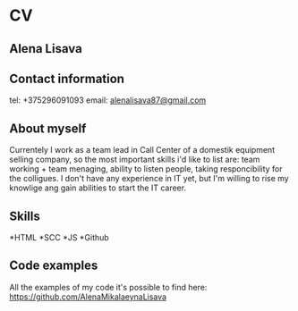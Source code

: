 # CV

## Alena Lisava

## Contact information
tel: +375296091093
email: alenalisava87@gmail.com

## About myself
Currentely I work as a team lead in Call Center of a domestik equipment selling company, so
the most important skills i'd like to list are: team working + team menaging, ability to listen people, taking responcibility for the colligues.
I don't have any experience in IT yet, but I'm willing to rise my knowlige ang gain abilities to start the IT career.

## Skills
*HTML
*SCC 
*JS
*Github

## Code examples
All the examples of my code it's possible to find here: https://github.com/AlenaMikalaeynaLisava
